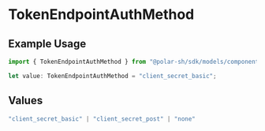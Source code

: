 # TokenEndpointAuthMethod

## Example Usage

```typescript
import { TokenEndpointAuthMethod } from "@polar-sh/sdk/models/components/oauth2clientconfiguration.js";

let value: TokenEndpointAuthMethod = "client_secret_basic";
```

## Values

```typescript
"client_secret_basic" | "client_secret_post" | "none"
```
